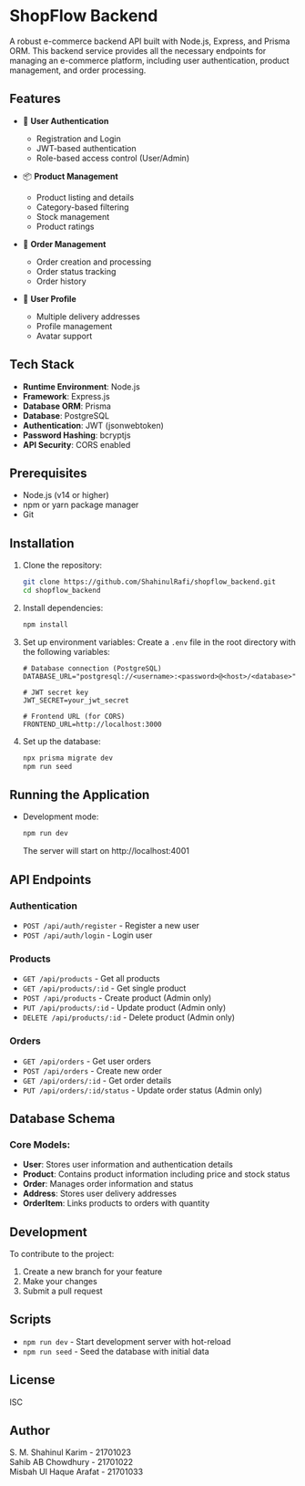 # ShopFlow Backend

A robust e-commerce backend API built with Node.js, Express, and Prisma ORM. This backend service provides all the necessary endpoints for managing an e-commerce platform, including user authentication, product management, and order processing.

## Features

- 🔐 **User Authentication**
  - Registration and Login
  - JWT-based authentication
  - Role-based access control (User/Admin)

- 📦 **Product Management**
  - Product listing and details
  - Category-based filtering
  - Stock management
  - Product ratings

- 🛒 **Order Management**
  - Order creation and processing
  - Order status tracking
  - Order history

- 👤 **User Profile**
  - Multiple delivery addresses
  - Profile management
  - Avatar support

## Tech Stack

- **Runtime Environment**: Node.js
- **Framework**: Express.js
- **Database ORM**: Prisma
- **Database**: PostgreSQL
- **Authentication**: JWT (jsonwebtoken)
- **Password Hashing**: bcryptjs
- **API Security**: CORS enabled

## Prerequisites

- Node.js (v14 or higher)
- npm or yarn package manager
- Git

## Installation

1. Clone the repository:
   ```bash
   git clone https://github.com/ShahinulRafi/shopflow_backend.git
   cd shopflow_backend
   ```

2. Install dependencies:
   ```bash
   npm install
   ```

3. Set up environment variables:
   Create a `.env` file in the root directory with the following variables:

   ```env
   # Database connection (PostgreSQL)
   DATABASE_URL="postgresql://<username>:<password>@<host>/<database>"
   
   # JWT secret key
   JWT_SECRET=your_jwt_secret
   
   # Frontend URL (for CORS)
   FRONTEND_URL=http://localhost:3000

4. Set up the database:
   ```bash
   npx prisma migrate dev
   npm run seed
   ```

## Running the Application

- Development mode:
  ```bash
  npm run dev
  ```
  The server will start on http://localhost:4001

## API Endpoints

### Authentication
- `POST /api/auth/register` - Register a new user
- `POST /api/auth/login` - Login user

### Products
- `GET /api/products` - Get all products
- `GET /api/products/:id` - Get single product
- `POST /api/products` - Create product (Admin only)
- `PUT /api/products/:id` - Update product (Admin only)
- `DELETE /api/products/:id` - Delete product (Admin only)

### Orders
- `GET /api/orders` - Get user orders
- `POST /api/orders` - Create new order
- `GET /api/orders/:id` - Get order details
- `PUT /api/orders/:id/status` - Update order status (Admin only)

## Database Schema

### Core Models:
- **User**: Stores user information and authentication details
- **Product**: Contains product information including price and stock status
- **Order**: Manages order information and status
- **Address**: Stores user delivery addresses
- **OrderItem**: Links products to orders with quantity

## Development

To contribute to the project:

1. Create a new branch for your feature
2. Make your changes
3. Submit a pull request

## Scripts

- `npm run dev` - Start development server with hot-reload
- `npm run seed` - Seed the database with initial data

## License

ISC

## Author

S. M. Shahinul Karim - 21701023 \
Sahib AB Chowdhury - 21701022 \
Misbah Ul Haque Arafat - 21701033
